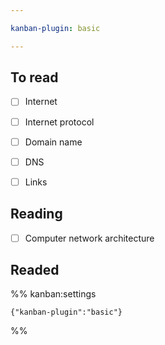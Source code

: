```yaml
---

kanban-plugin: basic

---
```


## To read

- [ ] Internet
- [ ] Internet protocol
- [ ] Domain name
- [ ] DNS
- [ ] Links


## Reading

- [ ] Computer network architecture


## Readed





%% kanban:settings
```
{"kanban-plugin":"basic"}
```
%%